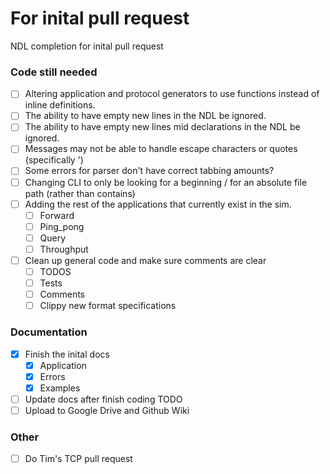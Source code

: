 # For inital pull request
NDL completion for inital pull request
### Code still needed
- [ ] Altering application and protocol generators to use functions instead of inline definitions.
- [ ] The ability to have empty new lines in the NDL be ignored.
- [ ] The ability to have empty new lines mid declarations in the NDL be ignored.
- [ ] Messages may not be able to handle escape characters or quotes (specifically \')
- [ ] Some errors for parser don't have correct tabbing amounts?
- [ ] Changing CLI to only be looking for a beginning / for an absolute file path (rather than contains)
- [ ] Adding the rest of the applications that currently exist in the sim.
  - [ ] Forward
  - [ ] Ping_pong
  - [ ] Query
  - [ ] Throughput
- [ ] Clean up general code and make sure comments are clear
  - [ ] TODOS
  - [ ] Tests
  - [ ] Comments
  - [ ] Clippy new format specifications

### Documentation
- [X] Finish the inital docs
  - [X] Application
  - [X] Errors
  - [X] Examples
- [ ] Update docs after finish coding TODO
- [ ] Upload to Google Drive and Github Wiki

### Other
- [ ] Do Tim's TCP pull request
